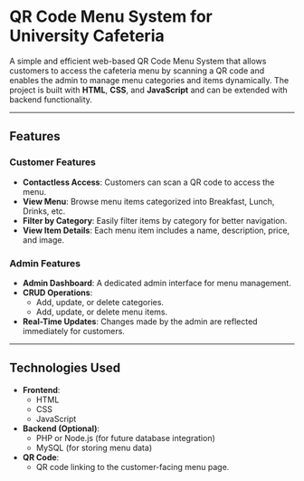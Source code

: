# **QR Code Menu System for University Cafeteria**

A simple and efficient web-based QR Code Menu System that allows customers to access the cafeteria menu by scanning a QR code and enables the admin to manage menu categories and items dynamically. The project is built with **HTML**, **CSS**, and **JavaScript** and can be extended with backend functionality.

---

## **Features**

### **Customer Features**
- **Contactless Access**: Customers can scan a QR code to access the menu.
- **View Menu**: Browse menu items categorized into Breakfast, Lunch, Drinks, etc.
- **Filter by Category**: Easily filter items by category for better navigation.
- **View Item Details**: Each menu item includes a name, description, price, and image.

### **Admin Features**
- **Admin Dashboard**: A dedicated admin interface for menu management.
- **CRUD Operations**: 
  - Add, update, or delete categories.
  - Add, update, or delete menu items.
- **Real-Time Updates**: Changes made by the admin are reflected immediately for customers.

---

## **Technologies Used**
- **Frontend**:
  - HTML
  - CSS
  - JavaScript
- **Backend (Optional)**:
  - PHP or Node.js (for future database integration)
  - MySQL (for storing menu data)
- **QR Code**:
  - QR code linking to the customer-facing menu page.

